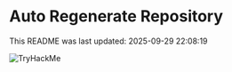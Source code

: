 # Auto Regenerate Repository

This README was last updated: 2025-09-29 22:08:19

 ![TryHackMe](https://tryhackme.com/badge/533634)
